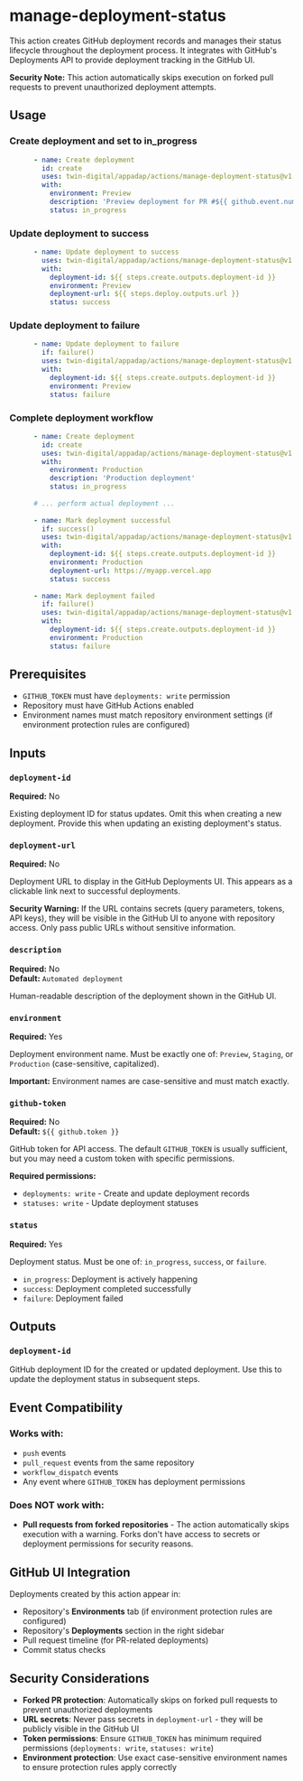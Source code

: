 # manage-deployment-status

This action creates GitHub deployment records and manages their status lifecycle throughout the deployment process. It integrates with GitHub's Deployments API to provide deployment tracking in the GitHub UI.

**Security Note:** This action automatically skips execution on forked pull requests to prevent unauthorized deployment attempts.

## Usage

### Create deployment and set to in_progress

```yaml
      - name: Create deployment
        id: create
        uses: twin-digital/appadap/actions/manage-deployment-status@v1
        with:
          environment: Preview
          description: 'Preview deployment for PR #${{ github.event.number }}'
          status: in_progress
```

### Update deployment to success

```yaml
      - name: Update deployment to success
        uses: twin-digital/appadap/actions/manage-deployment-status@v1
        with:
          deployment-id: ${{ steps.create.outputs.deployment-id }}
          environment: Preview
          deployment-url: ${{ steps.deploy.outputs.url }}
          status: success
```

### Update deployment to failure

```yaml
      - name: Update deployment to failure
        if: failure()
        uses: twin-digital/appadap/actions/manage-deployment-status@v1
        with:
          deployment-id: ${{ steps.create.outputs.deployment-id }}
          environment: Preview
          status: failure
```

### Complete deployment workflow

```yaml
      - name: Create deployment
        id: create
        uses: twin-digital/appadap/actions/manage-deployment-status@v1
        with:
          environment: Production
          description: 'Production deployment'
          status: in_progress
      
      # ... perform actual deployment ...
      
      - name: Mark deployment successful
        if: success()
        uses: twin-digital/appadap/actions/manage-deployment-status@v1
        with:
          deployment-id: ${{ steps.create.outputs.deployment-id }}
          environment: Production
          deployment-url: https://myapp.vercel.app
          status: success
      
      - name: Mark deployment failed
        if: failure()
        uses: twin-digital/appadap/actions/manage-deployment-status@v1
        with:
          deployment-id: ${{ steps.create.outputs.deployment-id }}
          environment: Production
          status: failure
```

## Prerequisites

- `GITHUB_TOKEN` must have `deployments: write` permission
- Repository must have GitHub Actions enabled
- Environment names must match repository environment settings (if environment protection rules are configured)

## Inputs

### `deployment-id`

**Required:** No

Existing deployment ID for status updates. Omit this when creating a new deployment. Provide this when updating an existing deployment's status.

### `deployment-url`

**Required:** No

Deployment URL to display in the GitHub Deployments UI. This appears as a clickable link next to successful deployments.

**Security Warning:** If the URL contains secrets (query parameters, tokens, API keys), they will be visible in the GitHub UI to anyone with repository access. Only pass public URLs without sensitive information.

### `description`

**Required:** No  
**Default:** `Automated deployment`

Human-readable description of the deployment shown in the GitHub UI.

### `environment`

**Required:** Yes

Deployment environment name. Must be exactly one of: `Preview`, `Staging`, or `Production` (case-sensitive, capitalized).

**Important:** Environment names are case-sensitive and must match exactly.

### `github-token`

**Required:** No  
**Default:** `${{ github.token }}`

GitHub token for API access. The default `GITHUB_TOKEN` is usually sufficient, but you may need a custom token with specific permissions.

**Required permissions:**
- `deployments: write` - Create and update deployment records
- `statuses: write` - Update deployment statuses

### `status`

**Required:** Yes

Deployment status. Must be one of: `in_progress`, `success`, or `failure`.

- `in_progress`: Deployment is actively happening
- `success`: Deployment completed successfully
- `failure`: Deployment failed

## Outputs

### `deployment-id`

GitHub deployment ID for the created or updated deployment. Use this to update the deployment status in subsequent steps.

## Event Compatibility

### Works with:
- `push` events
- `pull_request` events from the same repository
- `workflow_dispatch` events
- Any event where `GITHUB_TOKEN` has deployment permissions

### Does NOT work with:
- **Pull requests from forked repositories** - The action automatically skips execution with a warning. Forks don't have access to secrets or deployment permissions for security reasons.

## GitHub UI Integration

Deployments created by this action appear in:
- Repository's **Environments** tab (if environment protection rules are configured)
- Repository's **Deployments** section in the right sidebar
- Pull request timeline (for PR-related deployments)
- Commit status checks

## Security Considerations

- **Forked PR protection**: Automatically skips on forked pull requests to prevent unauthorized deployments
- **URL secrets**: Never pass secrets in `deployment-url` - they will be publicly visible in the GitHub UI
- **Token permissions**: Ensure `GITHUB_TOKEN` has minimum required permissions (`deployments: write`, `statuses: write`)
- **Environment protection**: Use exact case-sensitive environment names to ensure protection rules apply correctly
